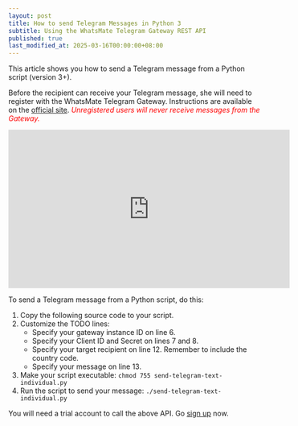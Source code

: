 ```yaml
---
layout: post
title: How to send Telegram Messages in Python 3
subtitle: Using the WhatsMate Telegram Gateway REST API
published: true
last_modified_at: 2025-03-16T00:00:00+08:00
---
```


This article shows you how to send a Telegram message from a Python script (version 3+).

Before the recipient can receive your Telegram message, she will need to register with the WhatsMate Telegram Gateway. Instructions are available on the [official site](https://www.whatsmate.net/telegram-gateway-api.html). <span style="color:red">*Unregistered users will never receive messages from the Gateway.*</span>


<iframe width="560" height="315" src="https://www.youtube.com/embed/LwdChr2JEhk?rel=0&cc_load_policy=1" frameborder="0" allowfullscreen></iframe>


To send a Telegram message from a Python script, do this:

1. Copy the following source code to your script.  <script src="https://gist.github.com/whatsmate/d8b7cc36621a54990292c7655849138a.js"></script>
2. Customize the TODO lines:
   * Specify your gateway instance ID on line 6.
   * Specify your Client ID and Secret on lines 7 and 8.
   * Specify your target recipient on line 12. Remember to include the country code.
   * Specify your message on line 13.
3. Make your script executable: `chmod 755 send-telegram-text-individual.py`
4. Run the script to send your message: `./send-telegram-text-individual.py`


You will need a trial account to call the above API. Go [sign up](https://www.whatsmate.net/telegram-gateway-api.html) now.



<br>
